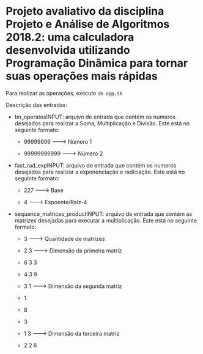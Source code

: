 # Projeto avaliativo da disciplina Projeto e Análise de Algoritmos 2018.2: uma calculadora desenvolvida utilizando Programação Dinâmica para tornar suas operações mais rápidas

Para realizar as operações, execute ``` sh app.sh ```

Descrição das entradas:

- bn_operatosINPUT: arquivo de entrada que contém os numeros desejados para realizar a Soma, Multiplicação e Divisão. Este está no seguinte formato:

	- 99999999 ---> Número 1
	
	- 99999999999 ---> Número 2

- fast_rad_expINPUT: arquivo de entrada que contém os numeros desejados para realizar a exponenciação e radiciação. Este está no seguinte formato:

	- 227 ---> Base
	
	- 4 ---> Expoente/Raiz-4

- sequence_matrices_productINPUT: arquivo de entrada que contém as matrizes desejadas para executar a multiplicação. Este está no seguinte formato:

	- 3 ---> Quantidade de matrizes
	
	- 2 3 ---> Dimensão da primeira matriz
	
	- 6 3 3
	
	- 4 3 9
	- 3 1 ---> Dimensão da segunda matriz
	- 1
	- 8
	- 3
	- 1 3 ---> Dimensão da terceira matriz
	- 2 2 8
